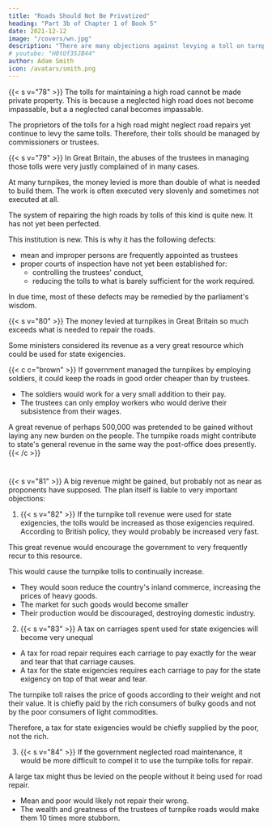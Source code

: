 ```yaml
---
title: "Roads Should Not Be Privatized"
heading: "Part 3b of Chapter 1 of Book 5"
date: 2021-12-12
image: "/covers/wn.jpg"
description: "There are many objections against levying a toll on turnpikes and privatizing roads"
# youtube: "H0tUf35JB44"
author: Adam Smith
icon: /avatars/smith.png
---
```



{{< s v="78" >}} The tolls for maintaining a high road cannot be made private property. This is because a neglected high road does not become impassable, but a a neglected canal becomes impassable.

The proprietors of the tolls for a high road might neglect road repairs yet continue to levy the same tolls. Therefore, their tolls should be managed by commissioners or trustees.



{{< s v="79" >}} In Great Britain, the abuses of the trustees in managing those tolls were very justly complained of in many cases.

At many turnpikes, the money levied is more than double of what is needed to build them. The work is often executed very slovenly and sometimes not executed at all.

The system of repairing the high roads by tolls of this kind is quite new. It has not yet been perfected.

This institution is new. This is why it has the following defects: 
- mean and improper persons are frequently appointed as trustees
- proper courts of inspection have not yet been established for: 
  - controlling the trustees' conduct,
  - reducing the tolls to what is barely sufficient for the work required.

In due time, most of these defects may be remedied by the parliament's wisdom.


{{< s v="80" >}} The money levied at turnpikes in Great Britain so much exceeds what is needed to repair the roads.

Some ministers considered its revenue as a very great resource which could be used for state exigencies.

{{< c c="brown" >}}
If government managed the turnpikes by employing soldiers, it could keep the roads in good order cheaper than by trustees.
- The soldiers would work for a very small addition to their pay.
- The trustees can only employ workers who would derive their subsistence from their wages.

A great revenue of perhaps 500,000 was pretended to be gained without laying any new burden on the people. The turnpike roads might contribute to state's general revenue in the same way the post-office does presently.
{{< /c >}}

#

{{< s v="81" >}} A big revenue might be gained, but probably not as near as proponents have supposed. The plan itself is liable to very important objections:


1. {{< s v="82" >}} If the turnpike toll revenue were used for state exigencies, the tolls would be increased as those exigencies required. According to British policy, they would probably be increased very fast.

This great revenue would encourage the government to very frequently recur to this resource. <!-- £500,000 would then not be saved out of the present tolls.
£1 million might be saved if the turnpike tolls were doubled.
£2 million would be saved if they were tripled.
This great revenue might be levied without the appointment of a single new officer to collect and receive it. -->

This would cause the turnpike tolls to continually increase.
- They would soon reduce <!--  become a very great encumbrance on --> the country's inland commerce, increasing the prices of heavy goods. <!-- The domestic transportation costs of all heavy goods would soon increase so much. -->
- The market for such goods would become smaller
- Their production would be discouraged, destroying domestic industry.


2. {{< s v="83" >}} A tax on carriages spent used for state exigencies will become very unequal

<!-- according to weight is a very equal tax for road repairs.
But it is a very unequal one for any other purpose, such as for supplying . -->

- A tax for road repair requires each carriage to pay exactly for the wear and tear that that carriage causes.
- A tax for the state exigencies requires each carriage to pay for the state exigency on top of that wear and tear.

The turnpike toll raises the price of goods according to their weight and not their value. It is chiefly paid by the rich consumers of bulky goods and not by the poor consumers of light commodities.

Therefore, a tax for state exigencies would be chiefly supplied by the poor, not the rich.
<!-- It would be at the expence of those who are least able to supply it, not of those who are most able. -->

3. {{< s v="84" >}} If the government neglected road maintenance, it would be more difficult to compel it to use the turnpike tolls for repair.

A large tax might thus be levied on the people without it being used for road repair. 
- Mean and poor would likely <!-- make it sometimes difficult to oblige them to --> not repair their wrong.
- The wealth and greatness of the trustees of turnpike roads would make them 10 times more stubborn.



